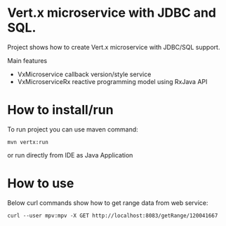 # Vert.x microservice with JDBC and SQL.

Project shows how to create Vert.x microservice with JDBC/SQL support.

Main features
- VxMicroservice callback version/style service
- VxMicroserviceRx reactive programming model using RxJava API 


# How to install/run

To run project you can use maven command:
```
mvn vertx:run
```
or run directly from IDE as Java Application


# How to use

Below curl commands show how to get range data from web service:

``` 
curl --user mpv:mpv -X GET http://localhost:8083/getRange/120041667

``` 
